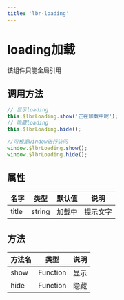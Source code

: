 ```yaml
---
title: 'lbr-loading'
---
```

# loading加载
该组件只能全局引用

## 调用方法
```js
// 显示loading
this.$lbrLoading.show('正在加载中呢');   
// 隐藏loading
this.$lbrLoading.hide();

//可根据window进行访问
window.$lbrLoading.show();
window.$lbrLoading.hide();

```

## 属性
| 名字     | 类型   | 默认值 | 说明     |
| -------- | ------ | ------ | -------- |
| title    | string |    加载中    | 提示文字 |

## 方法
| 方法名     | 类型   |  说明     |
| -------- | ------ | -------- |
| show    | Function | 显示 |
| hide    | Function | 隐藏 |

